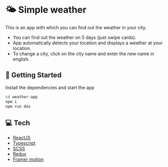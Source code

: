 # 🌤️ Simple weather 

This is an app with which you can find out the weather in your city.

- You can find out the weather on 5 days (just swipe cards).
- App automatically detects your location and displays a weather at your location.
- To change a city, click on the city name and enter the new name in english.

## 🏁 Getting Started

Install the dependencies and start the app

```sh
cd weather-app
npm i
npm run dev
```

## 💻 Tech 

- [ReactJS](https://react.dev/)
- [Typescript](https://www.typescriptlang.org/)
- [SCSS](https://sass-lang.com/)
- [Redux](https://redux.js.org/)
- [Framer motion](https://www.framer.com/motion/)
